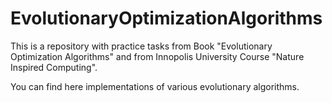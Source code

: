 # EvolutionaryOptimizationAlgorithms
This is a repository with practice tasks from Book "Evolutionary Optimization Algorithms" and from Innopolis University Course "Nature Inspired Computing".

You can find here implementations of various evolutionary algorithms.
